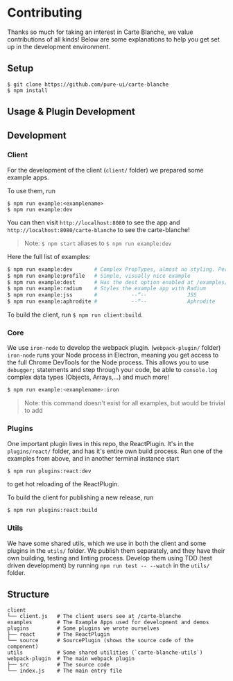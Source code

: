 # Contributing

Thanks so much for taking an interest in Carte Blanche, we value contributions of all kinds! Below are some explanations to help you get set up in the development environment.

## Setup

```
$ git clone https://github.com/pure-ui/carte-blanche
$ npm install
```

## Usage & Plugin Development

## Development

### Client

For the development of the client (`client/` folder) we prepared some example apps.

To use them, run

```
$ npm run example:<examplename>
$ npm run example:dev
```

You can then visit `http://localhost:8080` to see the app and `http://localhost:8080/carte-blanche` to see the carte-blanche!

> Note: `$ npm start` aliases to `$ npm run example:dev`

Here the full list of examples:

```sh
$ npm run example:dev       # Complex PropTypes, almost no styling. Perfect for dev
$ npm run example:profile   # Simple, visually nice example
$ npm run example:dest      # Has the dest option enabled at /examples/
$ npm run example:radium    # Styles the example app with Radium
$ npm run example:jss       #           --“--             JSS
$ npm run example:aphrodite #           --“--             Aphrodite
```

To build the client, run `$ npm run client:build`.

### Core

We use `iron-node` to develop the webpack plugin. (`webpack-plugin/` folder) `iron-node` runs your Node process in Electron, meaning you get access to the full Chrome DevTools for the Node process. This allows you to use `debugger;` statements and step through your code, be able to `console.log` complex data types (Objects, Arrays,…) and much more!

```sh
$ npm run example:<examplename>:iron
```

> Note: this command doesn't exist for all examples, but would be trivial to add

### Plugins

One important plugin lives in this repo, the ReactPlugin. It's in the `plugins/react/` folder, and has it's entire own build process. Run one of the examples from above, and in another terminal instance start

```sh
$ npm run plugins:react:dev
```

to get hot reloading of the ReactPlugin.

To build the client for publishing a new release, run

```sh
$ npm run plugins:react:build
```

### Utils

We have some shared utils, which we use in both the client and some plugins in the `utils/` folder. We publish them separately, and they have their own building, testing and linting process. Develop them using TDD (test driven development) by running `npm run test -- --watch` in the `utils/` folder.

## Structure

```
client
└── client.js   # The client users see at /carte-blanche
examples        # The Example Apps used for development and demos
plugins         # Some plugins we wrote ourselves
├── react       # The ReactPlugin
└── source      # SourcePlugin (shows the source code of the component)
utils           # Some shared utilities (`carte-blanche-utils`)
webpack-plugin  # The main webpack plugin
├── src         # The source code
└── index.js    # The main entry file
```
